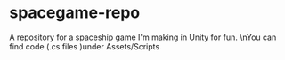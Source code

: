 # spacegame-repo
A repository for a spaceship game I'm making in Unity for fun. 
\nYou can find code (.cs files )under Assets/Scripts

